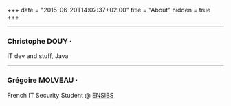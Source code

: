 +++
date = "2015-06-20T14:02:37+02:00"
title = "About"
hidden = true
+++

***

### Christophe DOUY &middot; [<i class="fa fa-twitter" style="color:#bbb" aria-hidden="true"></i>](https://twitter.com/douy_c) [<i class="fa fa-github" style="color:#bbb" aria-hidden="true"></i>](https://github.com/Farael49) [<i class="fa fa-linkedin" style="color:#bbb" aria-hidden="true"></i>](https://www.linkedin.com/in/cdouy/) [<i class="fa fa-envelope" style="color:#bbb" aria-hidden="true"></i>](mailto:christophe.douy49@gmail.com)

IT dev and stuff, Java

***

### Grégoire MOLVEAU &middot; [<i class="fa fa-twitter" style="color:#bbb" aria-hidden="true"></i>](https://twitter.com/GregoireMolveau) [<i class="fa fa-github" style="color:#bbb" aria-hidden="true"></i>](https://github.com/gmolveau) [<i class="fa fa-linkedin" style="color:#bbb" aria-hidden="true"></i>](https://www.linkedin.com/in/gregoiremolveau/) [<i class="fa fa-envelope" style="color:#bbb" aria-hidden="true"></i>](mailto:gregoire.molveau@gmail.com)

French IT Security Student @ [ENSIBS](http://www-ensibs.univ-ubs.fr/fr/formations/formations-d-ingenieurs/cyberdefense.html)